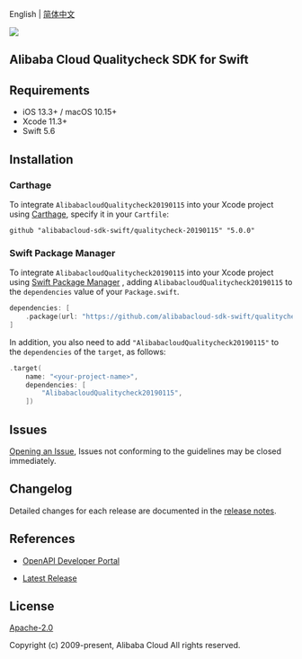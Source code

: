 English | [简体中文](README-CN.md)

![](https://aliyunsdk-pages.alicdn.com/icons/AlibabaCloud.svg)

## Alibaba Cloud Qualitycheck SDK for Swift

## Requirements

- iOS 13.3+ / macOS 10.15+
- Xcode 11.3+
- Swift 5.6

## Installation

### Carthage

To integrate `AlibabacloudQualitycheck20190115` into your Xcode project using [Carthage](https://github.com/Carthage/Carthage), specify it in your `Cartfile`:

```ogdl
github "alibabacloud-sdk-swift/qualitycheck-20190115" "5.0.0"
```

### Swift Package Manager

To integrate `AlibabacloudQualitycheck20190115` into your Xcode project using [Swift Package Manager](https://swift.org/package-manager/) , adding `AlibabacloudQualitycheck20190115` to the `dependencies` value of your `Package.swift`.

```swift
dependencies: [
    .package(url: "https://github.com/alibabacloud-sdk-swift/qualitycheck-20190115.git", from: "5.0.0")
]
```

In addition, you also need to add `"AlibabacloudQualitycheck20190115"` to the `dependencies` of the `target`, as follows:

```swift
.target(
    name: "<your-project-name>",
    dependencies: [
        "AlibabacloudQualitycheck20190115",
    ])
```

## Issues

[Opening an Issue](https://github.com/alibabacloud-sdk-swift/qualitycheck-20190115/issues/new), Issues not conforming to the guidelines may be closed immediately.

## Changelog

Detailed changes for each release are documented in the [release notes](./ChangeLog.txt).

## References

* [OpenAPI Developer Portal](https://next.api.alibabacloud.com/home)
- [Latest Release](https://github.com/alibabacloud-sdk-swift/qualitycheck-20190115)

## License

[Apache-2.0](http://www.apache.org/licenses/LICENSE-2.0)

Copyright (c) 2009-present, Alibaba Cloud All rights reserved.
